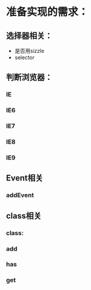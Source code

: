 # 准备实现的需求：
## 选择器相关：
+ 是否用sizzle
+ selector

## 判断浏览器：
### IE
### IE6
### IE7
### IE8
### IE9

## Event相关
### addEvent

## class相关
### class:
### add
### has
### get